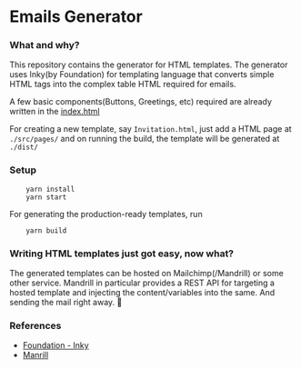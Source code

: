# Emails Generator

### What and why?

This repository contains the generator for HTML templates. The generator uses Inky(by Foundation) for templating language that converts simple HTML tags into the complex table HTML required for emails.

A few basic components(Buttons, Greetings, etc) required are already written in the [index.html](./src/pages/index.html)

For creating a new template, say `Invitation.html`, just add a HTML page at `./src/pages/` and on running the build, the template will be generated at `./dist/`

### Setup

```
    yarn install
    yarn start
```

For generating the production-ready templates, run

```
    yarn build
```

### Writing HTML templates just got easy, now what?

The generated templates can be hosted on Mailchimp(/Mandrill) or some other service. Mandrill in particular provides a REST API for targeting a hosted template and injecting the content/variables into the same. And sending the mail right away. 🎉

### References

- [Foundation - Inky](https://foundation.zurb.com/emails/docs/inky.html)
- [Manrill](http://mandrillapp.com/api/docs/templates.ruby.html)
